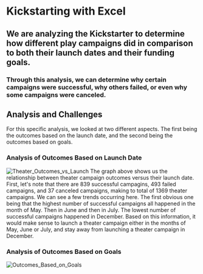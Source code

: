 # Kickstarting with Excel
## We are analyzing the Kickstarter to determine how different play campaigns did in comparison to both their launch dates and their funding goals. 
### Through this analysis, we can determine why certain campaigns were successful, why others failed, or even why some campaigns were canceled.
## Analysis and Challenges
For this specific analysis, we looked at two different aspects. The first being the outcomes based on the launch date, and the second being the outcomes based on goals.
### Analysis of Outcomes Based on Launch Date
![Theater_Outcomes_vs_Launch](https://user-images.githubusercontent.com/90796112/135516981-6a0c7629-9291-42f7-94eb-56a5eadf6b6e.png)
The graph above shows us the relationship between theater campaign outcomes versus their launch date. First, let's note that there are 839 successful campagins, 493 failed campaigns, and 37 canceled campaigns, making to total of 1369 theater campaigns. We can see a few trends occurring here. The first obvious one being that the highest number of successful campaigns all happened in the month of May. Then in June and then in July. The lowest number of successful campaigns happened in December. Based on this information, it would make sense to launch a theater campaign either in the months of May, June or July, and stay away from launching a theater campaign in December.
### Analysis of Outcomes Based on Goals
![Outcomes_Based_on_Goals](https://user-images.githubusercontent.com/90796112/135520241-2de072d8-9ac8-4a4a-b5fe-99d13b8aecc5.png)
